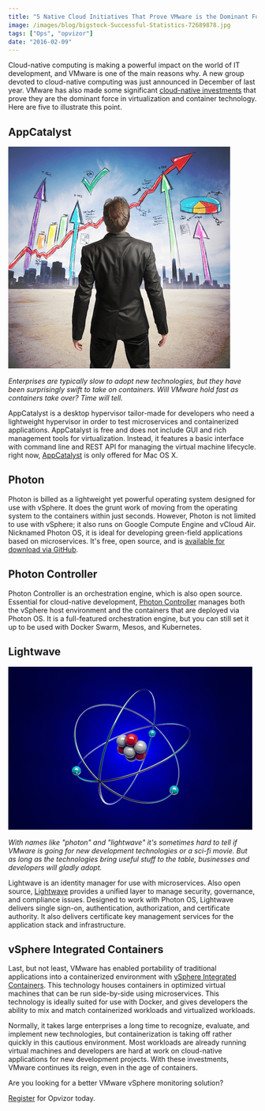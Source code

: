 ```yaml
---
title: "5 Native Cloud Initiatives That Prove VMware is the Dominant Force in Virtualization and Container Technology"
image: /images/blog/bigstock-Successful-Statistics-72689878.jpg
tags: ["Ops", "opvizor"]
date: "2016-02-09"
---
```


Cloud-native computing is making a powerful impact on the world of IT development, and VMware is one of the main reasons why. A new group devoted to cloud-native computing was just announced in December of last year. VMware has also made some significant [cloud-native investments](http://www.techrepublic.com/article/vmwares-five-key-cloud-native-computing-investments/) that prove they are the dominant force in virtualization and container technology. Here are five to illustrate this point.

## AppCatalyst

_![VMware is the dominant](/images/blog/bigstock-Successful-Statistics-72689878.jpg)_

_Enterprises are typically slow to adopt new technologies, but they have been surprisingly swift to take on containers. Will VMware hold fast as containers take over? Time will tell._

AppCatalyst is a desktop hypervisor tailor-made for developers who need a lightweight hypervisor in order to test microservices and containerized applications. AppCatalyst is free and does not include GUI and rich management tools for virtualization. Instead, it features a basic interface with command line and REST API for managing the virtual machine lifecycle. right now, [AppCatalyst](https://communities.vmware.com/community/vmtn/devops/vmware-appcatalyst) is only offered for Mac OS X.

## Photon

Photon is billed as a lightweight yet powerful operating system designed for use with vSphere. It does the grunt work of moving from the operating system to the containers within just seconds. However, Photon is not limited to use with vSphere; it also runs on Google Compute Engine and vCloud Air. Nicknamed Photon OS, it is ideal for developing green-field applications based on microservices. It's free, open source, and is [available for download via GitHub](http://vmware.github.io/photon/).

## Photon Controller

Photon Controller is an orchestration engine, which is also open source. Essential for cloud-native development, [Photon Controller](https://www.vmware.com/cloudnative/technologies) manages both the vSphere host environment and the containers that are deployed via Photon OS. It is a full-featured orchestration engine, but you can still set it up to be used with Docker Swarm, Mesos, and Kubernetes.

## Lightwave

_![VMware Lightwave - VMware Photon](/images/blog/bigstock-Atom-81186206.jpg)_

_With names like "photon" and "lightwave" it's sometimes hard to tell if VMware is going for new development technologies or a sci-fi movie. But as long as the technologies bring useful stuff to the table, businesses and developers will gladly adopt._

Lightwave is an identity manager for use with microservices. Also open source, [Lightwave](https://blogs.vmware.com/vsphere/2015/05/project-lightwave-now-available.html) provides a unified layer to manage security, governance, and compliance issues. Designed to work with Photon OS, Lightwave delivers single sign-on, authentication, authorization, and certificate authority. It also delivers certificate key management services for the application stack and infrastructure.

## vSphere Integrated Containers

Last, but not least, VMware has enabled portability of traditional applications into a containerized environment with [vSphere Integrated Containers](http://blogs.vmware.com/vsphere/2015/10/vsphere-integrated-containers-technology-walkthrough.html). This technology houses containers in optimized virtual machines that can be run side-by-side using microservices. This technology is ideally suited for use with Docker, and gives developers the ability to mix and match containerized workloads and virtualized workloads.

Normally, it takes large enterprises a long time to recognize, evaluate, and implement new technologies, but containerization is taking off rather quickly in this cautious environment. Most workloads are already running virtual machines and developers are hard at work on cloud-native applications for new development projects. With these investments, VMware continues its reign, even in the age of containers.

Are you looking for a better VMware vSphere monitoring solution? 

[Register](https://www.codenotary.com/products/ledger-compliance-metrics-and-logs) for Opvizor today.
